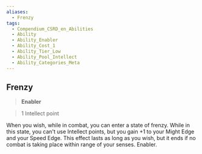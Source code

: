 ```yaml
---
aliases:
  - Frenzy
tags:
  - Compendium_CSRD_en_Abilities
  - Ability
  - Ability_Enabler
  - Ability_Cost_1
  - Ability_Tier_Low
  - Ability_Pool_Intellect
  - Ability_Categories_Meta
---
```

  
    
## Frenzy    
>**Enabler**    
>1 Intellect point  
    
When you wish, while in combat, you can enter a state of frenzy. While in this state, you can't use Intellect points, but you gain +1 to your Might Edge and your Speed Edge. This effect lasts as long as you wish, but it ends if no combat is taking place within range of your senses. Enabler.